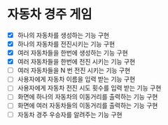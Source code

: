 # 자동차 경주 게임

-[x] 하나의 자동차를 생성하는 기능 구현
-[x] 하나의 자동차를 전진시키는 기능 구현
-[x] 여러 자동차들을 한번에 생성하는 기능 구현
-[x] 여러 자동차들을 한번에 전진 시키는 기능 구현
-[ ] 여러 자동차들을 N 번 전진 시키는 기능 구현
-[ ] 사용자에게 자동차 이름을 입력 받는 기능 구현
-[ ] 사용자에게 자동차 전진 시도 횟수를 입력 받는 기능 구현
-[ ] 화면에 하나의 자동차의 이동거리를 출력하는 기능 구현
-[ ] 화면에 여러 자동차들의 이동거리를 출력하는 기능 구현
-[ ] 자동차 경주 우승자를 알려주는 기능 구현
